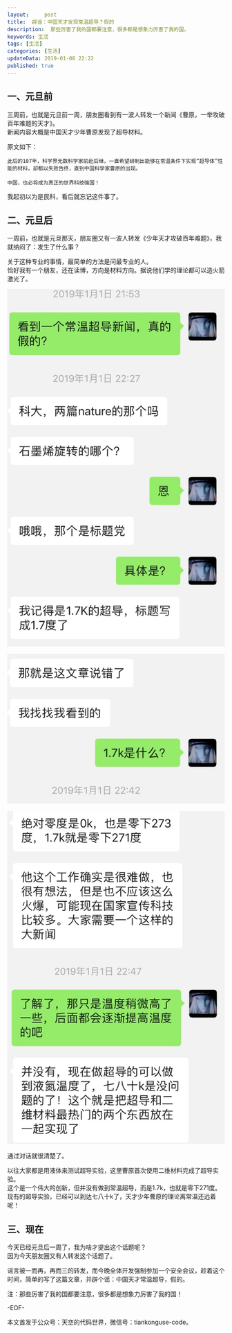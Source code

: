 ```yaml
---   
layout:     post  
title:  辟谣：中国天才发现常温超导？假的
description:  那些厉害了我的国都要注意，很多都是想象力厉害了我的国。  
keywords: 生活  
tags: [生活]    
categories: [生活]  
updateData: 2019-01-08 22:22  
published: true   
---  
```



## 一、元旦前

三周前，也就是元旦前一周，朋友圈看到有一波人转发一个新闻《曹原，一举攻破百年难题的天才》。  
新闻内容大概是中国天才少年曹原发现了超导材料。  


原文如下：  


    此后的107年，科学界无数科学家前赴后继，一直希望研制出能够在常温条件下实现“超导体”性能的材料，却都以失败告终，直到中国科学家曹原的出现。
   
    中国，也必将成为真正的世界科技强国！


我起初以为是民科，看后就忘记这件事了。


## 二、元旦后  



一周前，也就是元旦那天，朋友圈又有一波人转发《少年天才攻破百年难题》，我就纳闷了：发生了什么事？  


关于这种专业的事情，最简单的方法是问最专业的人。  
恰好我有一个朋友，还在读博，方向是材料方向。据说他们学的理论都可以造火箭激光了。  


![](/images/2019/01/44eb5b77196568b5a0917c869e04e61d.jpg)  


![](/images/2019/01/f079e0134b234bfa067e6fb08da623a7.jpg)  


![](/images/2019/01/16a1468c68fe4c7e14569207d234a880.jpg)  


通过对话就很清楚了。  


以往大家都是用液体来测试超导实验，这里曹原首次使用二维材料完成了超导实验。  
这个是一个伟大的创新，但并没有做到常温超导，而是1.7k，也就是零下271度。  
现有的超导实验，已经可以到达七八十k了，天才少年曹原的理论离常温还远着呢！  


## 三、现在  


今天已经元旦后一周了，我为啥才提出这个话题呢？  
因为今天朋友圈又有人转发这个话题了。  


谣言被一而再，再而三的转发，而今晚全体开发强制参加一个安全会议，趁着这个时间，简单的写了这篇文章，并辟个谣：中国天才常温超导，假的。  


注：那些厉害了我的国都要注意，很多都是想象力厉害了我的国！  


-EOF-  


本文首发于公众号：天空的代码世界，微信号：tiankonguse-code。  


